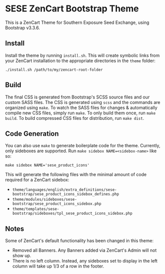 # SESE ZenCart Bootstrap Theme

This is a ZenCart Theme for Southern Exposure Seed Exchange, using Bootstrap
v3.3.6.

## Install

Install the theme by running `install.sh`. This will create symbolic links from
your ZenCart installation to the appropriate directories in the `theme` folder:

```
./install.sh /path/to/my/zencart-root-folder
```

## Build

The final CSS is generated from Bootstrap's SCSS source files and our custom
SASS files. The CSS is generated using `scss` and the commands are organized
using `make`. To watch the SASS files for changes & automatically compile new
CSS files, simply run `make`. To only build them once, run `make build`. To
build compressed CSS files for distribution, run `make dist`.

## Code Generation

You can also use `make` to generate boilerplate code for the theme. Currently,
only sideboxes are supported. Run `make sidebox NAME=<sidebox-name>` like so:

```
make sidebox NAME='sese_product_icons'
```

This will generate the following files with the minimal amount of code required
for a ZenCart sidebox:

* `theme/languages/english/extra_definitions/sese-bootstrap/sese_product_icons_sidebox_defines.php`
* `theme/modules/sideboxes/sese-bootstrap/sese_product_icons_sidebox.php`
* `theme/templates/sese-bootstrap/sideboxes/tpl_sese_product_icons_sidebox.php`

## Notes

Some of ZenCart's default functionality has been changed in this theme:

* Removed all Banners. Any Banners added via ZenCart's Admin will not show up.
* There is no left column. Instead, any sideboxes set to display in the left
  column will take up 1/3 of a row in the footer.
